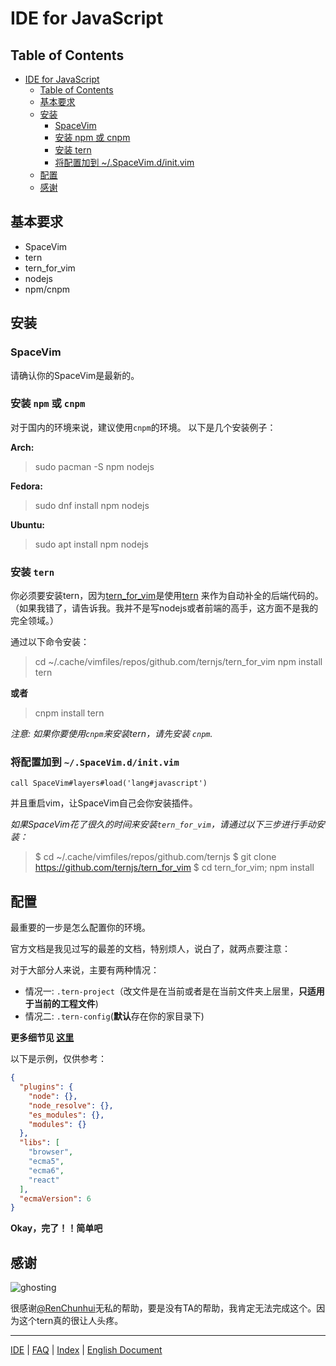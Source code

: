 ﻿# IDE for JavaScript

## Table of Contents

   * [IDE for JavaScript](#ide-for-javascript)
      * [Table of Contents](#table-of-contents)
      * [基本要求](#基本要求)
      * [安装](#安装)
         * [SpaceVim](#spacevim)
         * [安装 npm 或 cnpm](#安装-npm-或-cnpm)
         * [安装 tern](#安装-tern)
         * [将配置加到 ~/.SpaceVim.d/init.vim](#将配置加到-spacevimdinitvim)
      * [配置](#配置)
      * [感谢](#感谢)


## 基本要求

* SpaceVim
* tern
* tern_for_vim
* nodejs
* npm/cnpm

## 安装

### SpaceVim

请确认你的SpaceVim是最新的。

### 安装 `npm` 或 `cnpm`

对于国内的环境来说，建议使用`cnpm`的环境。
以下是几个安装例子：

**Arch:**
> sudo pacman -S npm nodejs

**Fedora:**
> sudo dnf install npm nodejs

**Ubuntu:**
> sudo apt install npm nodejs

### 安装 `tern`

你必须要安装tern，因为[tern_for_vim](https://github.com/ternjs/tern_for_vim)是使用[tern](http://ternjs.net/) 来作为自动补全的后端代码的。
（如果我错了，请告诉我。我并不是写nodejs或者前端的高手，这方面不是我的完全领域。）

通过以下命令安装：
> cd ~/.cache/vimfiles/repos/github.com/ternjs/tern_for_vim
> npm install tern

**或者**

> cnpm install tern

_注意: 如果你要使用`cnpm`来安装tern，请先安装 `cnpm`._

### 将配置加到 `~/.SpaceVim.d/init.vim`

```viml
call SpaceVim#layers#load('lang#javascript')
```

并且重启vim，让SpaceVim自己会你安装插件。

_如果SpaceVim花了很久的时间来安装`tern_for_vim`，请通过以下三步进行手动安装：_

> $ cd ~/.cache/vimfiles/repos/github.com/ternjs
> $ git clone https://github.com/ternjs/tern_for_vim
> $ cd tern_for_vim; npm install

## 配置

最重要的一步是怎么配置你的环境。

官方文档是我见过写的最差的文档，特别烦人，说白了，就两点要注意：

对于大部分人来说，主要有两种情况：

* 情况一: `.tern-project`（改文件是在当前或者是在当前文件夹上层里，**只适用于当前的工程文件**)
* 情况二: `.tern-config`(**默认**存在你的家目录下)

**更多细节见 [这里](http://ternjs.net/doc/manual.html#server)**

以下是示例，仅供参考：

```json
{
  "plugins": {
    "node": {},
    "node_resolve": {},
    "es_modules": {},
    "modules": {}
  },
  "libs": [
    "browser",
    "ecma5",
    "ecma6",
    "react"
  ],
  "ecmaVersion": 6
}
```

**Okay，完了！！简单吧**

## 感谢
![ghosting](https://gist.github.com/Gabirel/b71a01cce86df216abd4fd0968864942/raw/ac26a110fc873b06d810641f13882f2879821888/meme-ghosting.jpg)

很感谢[@RenChunhui](https://github.com/RenChunhui)无私的帮助，要是没有TA的帮助，我肯定无法完成这个。因为这个tern真的很让人头疼。 

---------------

[IDE](../IDE) | [FAQ](../FAQ.md#faq) | [Index](../README.md#table-of-contents) | [English Document](../../README.md#hack-spacevim)
